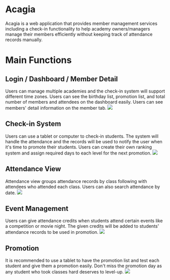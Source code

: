 # Acagia
Acagia is a web application that provides member management services including a check-in functionality to help academy owners/managers manage their members efficiently without keeping track of attendance records manually. 

# Main Functions 
## Login / Dashboard / Member Detail
Users can manage multiple academies and the check-in system will support different time zones. 
Users can see the birthday list, promotion list, and total number of members and attendees on the dashboard easily.
Users can see members' detail information on the member tab.
![](acagia-demo-login.gif)
## Check-in System
Users can use a tablet or computer to check-in students. The system will handle the attendance and the records will be used to notify the user when it's time to promote their students. Users can create their own ranking system and assign required days to each level for the next promotion.
![](acagia-demo-checkin.gif)
## Attendance View
Attendance view groups attendance records by class following with attendees who attended each class.
Users can also search attendance by date. 
![](acagia-demo-att.gif)
## Event Management
Users can give attendance credits when students attend certain events like a competition or movie night. The given credits will be added to students' attendance records to be used in promotion. 
![](acagia-demo-event.gif)
## Promotion
It is recommended to use a tablet to have the promotion list and test each student and give them a promotion easily.
Don't miss the promotion day as any student who took classes hard deserves to level-up.
![](acagia-demo-promo.gif)

